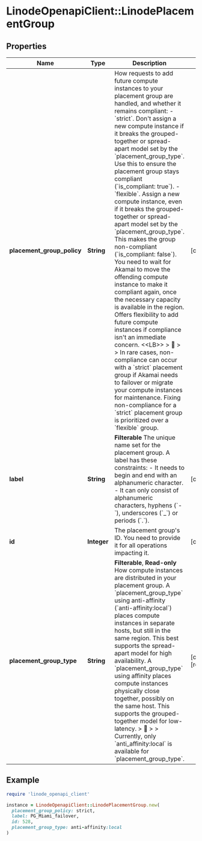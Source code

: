 # LinodeOpenapiClient::LinodePlacementGroup

## Properties

| Name | Type | Description | Notes |
| ---- | ---- | ----------- | ----- |
| **placement_group_policy** | **String** | How requests to add future compute instances to your placement group are handled, and whether it remains compliant:  - &#x60;strict&#x60;. Don&#39;t assign a new compute instance if it breaks the grouped-together or spread-apart model set by the &#x60;placement_group_type&#x60;. Use this to ensure the placement group stays compliant (&#x60;is_compliant: true&#x60;). - &#x60;flexible&#x60;. Assign a new compute instance, even if it breaks the grouped-together or spread-apart model set by the &#x60;placement_group_type&#x60;. This makes the group non-compliant (&#x60;is_compliant: false&#x60;). You need to wait for Akamai to move the offending compute instance to make it compliant again, once the necessary capacity is available in the region. Offers flexibility to add future compute instances if compliance isn&#39;t an immediate concern.  &lt;&lt;LB&gt;&gt;  &gt; 📘 &gt; &gt; In rare cases, non-compliance can occur with a &#x60;strict&#x60; placement group if Akamai needs to failover or migrate your compute instances for maintenance. Fixing non-compliance for a &#x60;strict&#x60; placement group is prioritized over a &#x60;flexible&#x60; group. | [optional] |
| **label** | **String** | __Filterable__ The unique name set for the placement group. A label has these constraints:  - It needs to begin and end with an alphanumeric character. - It can only consist of alphanumeric characters, hyphens (&#x60;-&#x60;), underscores (&#x60;_&#x60;) or periods (&#x60;.&#x60;). | [optional] |
| **id** | **Integer** | The placement group&#39;s ID. You need to provide it for all operations impacting it. | [optional] |
| **placement_group_type** | **String** | __Filterable__, __Read-only__ How compute instances are distributed in your placement group. A &#x60;placement_group_type&#x60; using anti-affinity (&#x60;anti-affinity:local&#x60;) places compute instances in separate hosts, but still in the same region. This best supports the spread-apart model for high availability. A &#x60;placement_group_type&#x60; using affinity places compute instances physically close together, possibly on the same host. This supports the grouped-together model for low-latency.  &gt; 📘 &gt; &gt; Currently, only &#x60;anti_affinity:local&#x60; is available for &#x60;placement_group_type&#x60;. | [optional][readonly] |

## Example

```ruby
require 'linode_openapi_client'

instance = LinodeOpenapiClient::LinodePlacementGroup.new(
  placement_group_policy: strict,
  label: PG_Miami_failover,
  id: 528,
  placement_group_type: anti-affinity:local
)
```

